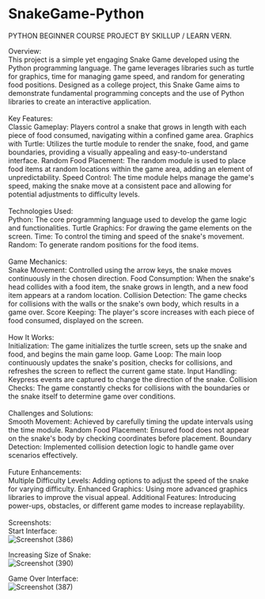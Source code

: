 # SnakeGame-Python

PYTHON BEGINNER COURSE PROJECT BY SKILLUP / LEARN VERN. <br/>

Overview: <br/>
This project is a simple yet engaging Snake Game developed using the Python programming language. The game leverages libraries such as turtle for graphics, time for managing game speed, and random for generating food positions. Designed as a college project, this Snake Game aims to demonstrate fundamental programming concepts and the use of Python libraries to create an interactive application. <br/>
<br/>
Key Features:<br/>
Classic Gameplay: Players control a snake that grows in length with each piece of food consumed, navigating within a confined game area.
Graphics with Turtle: Utilizes the turtle module to render the snake, food, and game boundaries, providing a visually appealing and easy-to-understand interface.
Random Food Placement: The random module is used to place food items at random locations within the game area, adding an element of unpredictability.
Speed Control: The time module helps manage the game's speed, making the snake move at a consistent pace and allowing for potential adjustments to difficulty levels.<br/>
<br/>
Technologies Used: <br/>
Python: The core programming language used to develop the game logic and functionalities.
Turtle Graphics: For drawing the game elements on the screen.
Time: To control the timing and speed of the snake's movement.
Random: To generate random positions for the food items.<br/>
<br/>
Game Mechanics:<br/>
Snake Movement: Controlled using the arrow keys, the snake moves continuously in the chosen direction.
Food Consumption: When the snake's head collides with a food item, the snake grows in length, and a new food item appears at a random location.
Collision Detection: The game checks for collisions with the walls or the snake's own body, which results in a game over.
Score Keeping: The player's score increases with each piece of food consumed, displayed on the screen. <br/>
<br/>
How It Works:<br/>
Initialization: The game initializes the turtle screen, sets up the snake and food, and begins the main game loop.
Game Loop: The main loop continuously updates the snake's position, checks for collisions, and refreshes the screen to reflect the current game state.
Input Handling: Keypress events are captured to change the direction of the snake.
Collision Checks: The game constantly checks for collisions with the boundaries or the snake itself to determine game over conditions.<br/>
<br/>
Challenges and Solutions:<br/>
Smooth Movement: Achieved by carefully timing the update intervals using the time module.
Random Food Placement: Ensured food does not appear on the snake's body by checking coordinates before placement.
Boundary Detection: Implemented collision detection logic to handle game over scenarios effectively.<br/>
<br/>
Future Enhancements:<br/>
Multiple Difficulty Levels: Adding options to adjust the speed of the snake for varying difficulty.
Enhanced Graphics: Using more advanced graphics libraries to improve the visual appeal.
Additional Features: Introducing power-ups, obstacles, or different game modes to increase replayability.<br/>
<br/>
Screenshots:<br/>
Start Interface: <br/>
![Screenshot (386)](https://github.com/abhishekraicgc/SnakeGame-Python/assets/113430920/aa16a943-6b8d-4a6e-acff-dddc70ea68f6) <br/>

Increasing Size of Snake: <br/>
![Screenshot (390)](https://github.com/abhishekraicgc/SnakeGame-Python/assets/113430920/eab79883-8954-4ed7-be77-9c775598c1c8)

Game Over Interface: <br/>
![Screenshot (387)](https://github.com/abhishekraicgc/SnakeGame-Python/assets/113430920/81651671-f245-4c38-a718-b46c2c2c9d46) <br/>




